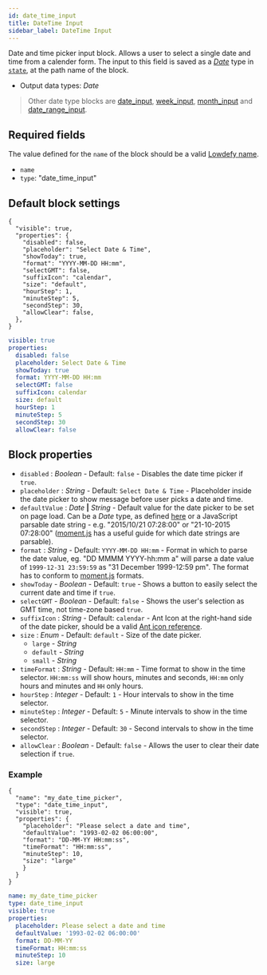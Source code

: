 ```yaml
---
id: date_time_input
title: DateTime Input
sidebar_label: DateTime Input
---
```


Date and time picker input block. Allows a user to select a single date and time from a calender form.
The input to this field is saved as a [_Date_](date_input.md#date-type) type in [`state`](concepts/state.md), at the path name of the block.

- Output data types: _Date_

> Other date type blocks are [date_input](date_input.md), [week_input](week_input.md), [month_input](month_input.md) and [date_range_input](date_range_input.md).

## Required fields

The value defined for the `name` of the block should be a valid [Lowdefy name](concepts/lowdefy-file.md#names-and-ids).

- `name`
- `type`: "date_time_input"

## Default block settings

<!--DOCUSAURUS_CODE_TABS-->
<!--JSON-->

```json5
{
  "visible": true,
  "properties": {
    "disabled": false,
    "placeholder": "Select Date & Time",
    "showToday": true,
    "format": "YYYY-MM-DD HH:mm",
    "selectGMT": false,
    "suffixIcon": "calendar",
    "size": "default",
    "hourStep": 1,
    "minuteStep": 5,
    "secondStep": 30,
    "allowClear": false,
  },
}
```

<!--YAML-->

```yaml
visible: true
properties:
  disabled: false
  placeholder: Select Date & Time
  showToday: true
  format: YYYY-MM-DD HH:mm
  selectGMT: false
  suffixIcon: calendar
  size: default
  hourStep: 1
  minuteStep: 5
  secondStep: 30
  allowClear: false
```

<!--END_DOCUSAURUS_CODE_TABS-->

## Block properties

- `disabled` : _Boolean_ - Default: `false` - Disables the date time picker if `true`.
- `placeholder` : _String_ - Default: `Select Date & Time` - Placeholder inside the date picker to show message before user picks a date and time.
- `defaultValue` : _Date_ **|** _String_ - Default value for the date picker to be set on page load. Can be a _Date_ type, as defined [here](date_input.md#date-type) or a JavaScript parsable date string - e.g. "2015/10/21 07:28:00" or "21-10-2015 07:28:00" ([moment.js](https://momentjs.com/docs/#/parsing/string/) has a useful guide for which date strings are parsable).
- `format` : _String_ - Default: `YYYY-MM-DD HH:mm` - Format in which to parse the date value, eg. "DD MMMM YYYY-hh:mm a" will parse a date value of `1999-12-31 23:59:59` as "31 December 1999-12:59 pm". The format has to conform to [moment.js](https://momentjs.com/docs/#/parsing/string-format/) formats.
- `showToday` - _Boolean_ - Default: `true` - Shows a button to easily select the current date and time if `true`.
- `selectGMT` - _Boolean_ - Default: `false` - Shows the user's selection as GMT time, not time-zone based `true`.
- `suffixIcon` : _String_ - Default: `calendar` - Ant Icon at the right-hand side of the date picker, should be a valid [Ant icon reference](https://ant.design/components/icon/).
- `size` : _Enum_ - Default: `default` - Size of the date picker.
  - `large` - _String_
  - `default` - _String_
  - `small` - _String_
- `timeFormat` : _String_ - Default: `HH:mm` - Time format to show in the time selector. `HH:mm:ss` will show hours, minutes and seconds, `HH:mm` only hours and minutes and `HH` only hours.
- `hourStep` : _Integer_ - Default: `1` - Hour intervals to show in the time selector.
- `minuteStep` : _Integer_ - Default: `5` - Minute intervals to show in the time selector.
- `secondStep` : _Integer_ - Default: `30` - Second intervals to show in the time selector.
- `allowClear` : _Boolean_ - Default: `false` - Allows the user to clear their date selection if `true`.

### Example

<!--DOCUSAURUS_CODE_TABS-->
<!--JSON-->

```json5
{
  "name": "my_date_time_picker",
  "type": "date_time_input",
  "visible": true,
  "properties": {
    "placeholder": "Please select a date and time",
    "defaultValue": "1993-02-02 06:00:00",
    "format": "DD-MM-YY HH:mm:ss",
    "timeFormat": "HH:mm:ss",
    "minuteStep": 10,
    "size": "large"
    }
  }
}
```

<!--YAML-->

```yaml
name: my_date_time_picker
type: date_time_input
visible: true
properties:
  placeholder: Please select a date and time
  defaultValue: '1993-02-02 06:00:00'
  format: DD-MM-YY
  timeFormat: HH:mm:ss
  minuteStep: 10
  size: large
```

<!--END_DOCUSAURUS_CODE_TABS-->
